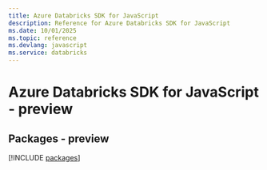 ```yaml
---
title: Azure Databricks SDK for JavaScript
description: Reference for Azure Databricks SDK for JavaScript
ms.date: 10/01/2025
ms.topic: reference
ms.devlang: javascript
ms.service: databricks
---
```

# Azure Databricks SDK for JavaScript - preview
## Packages - preview
[!INCLUDE [packages](databricks-index.md)]